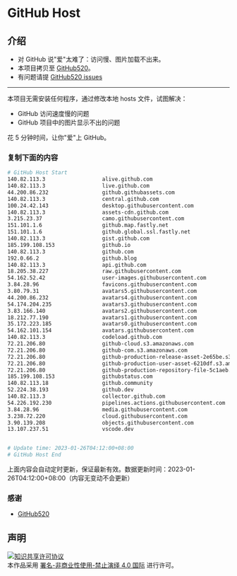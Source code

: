 # GitHub Host
## 介绍
- 对 GitHub 说"爱"太难了：访问慢、图片加载不出来。
- 本项目拷贝至 [GitHub520](https://github.com/521xueweihan/GitHub520)。
- 有问题请提 [GitHub520 issues](https://github.com/521xueweihan/GitHub520/issues/new)

---

本项目无需安装任何程序，通过修改本地 hosts 文件，试图解决：
- GitHub 访问速度慢的问题
- GitHub 项目中的图片显示不出的问题

花 5 分钟时间，让你"爱"上 GitHub。

### 复制下面的内容
```bash
# GitHub Host Start
140.82.113.3                  alive.github.com
140.82.113.3                  live.github.com
44.200.86.232                 github.githubassets.com
140.82.113.3                  central.github.com
100.24.42.143                 desktop.githubusercontent.com
140.82.113.3                  assets-cdn.github.com
3.215.23.37                   camo.githubusercontent.com
151.101.1.6                   github.map.fastly.net
151.101.1.6                   github.global.ssl.fastly.net
140.82.113.3                  gist.github.com
185.199.108.153               github.io
140.82.113.3                  github.com
192.0.66.2                    github.blog
140.82.113.3                  api.github.com
18.205.38.227                 raw.githubusercontent.com
54.162.52.42                  user-images.githubusercontent.com
3.84.28.96                    favicons.githubusercontent.com
3.80.79.31                    avatars5.githubusercontent.com
44.200.86.232                 avatars4.githubusercontent.com
54.174.204.235                avatars3.githubusercontent.com
3.83.166.140                  avatars2.githubusercontent.com
18.212.77.190                 avatars1.githubusercontent.com
35.172.223.185                avatars0.githubusercontent.com
54.162.101.154                avatars.githubusercontent.com
140.82.113.3                  codeload.github.com
72.21.206.80                  github-cloud.s3.amazonaws.com
72.21.206.80                  github-com.s3.amazonaws.com
72.21.206.80                  github-production-release-asset-2e65be.s3.amazonaws.com
72.21.206.80                  github-production-user-asset-6210df.s3.amazonaws.com
72.21.206.80                  github-production-repository-file-5c1aeb.s3.amazonaws.com
185.199.108.153               githubstatus.com
140.82.113.18                 github.community
52.224.38.193                 github.dev
140.82.113.3                  collector.github.com
54.226.192.230                pipelines.actions.githubusercontent.com
3.84.28.96                    media.githubusercontent.com
3.238.72.220                  cloud.githubusercontent.com
3.90.139.208                  objects.githubusercontent.com
13.107.237.51                 vscode.dev


# Update time: 2023-01-26T04:12:00+08:00
# GitHub Host End

```
上面内容会自动定时更新，保证最新有效。数据更新时间：2023-01-26T04:12:00+08:00（内容无变动不会更新）

### 感谢

- [GitHub520](https://github.com/521xueweihan/GitHub520)

## 声明
<a rel="license" href="https://creativecommons.org/licenses/by-nc-nd/4.0/deed.zh"><img alt="知识共享许可协议" style="border-width: 0" src="https://licensebuttons.net/l/by-nc-nd/4.0/88x31.png"></a><br>本作品采用 <a rel="license" href="https://creativecommons.org/licenses/by-nc-nd/4.0/deed.zh">署名-非商业性使用-禁止演绎 4.0 国际</a> 进行许可。